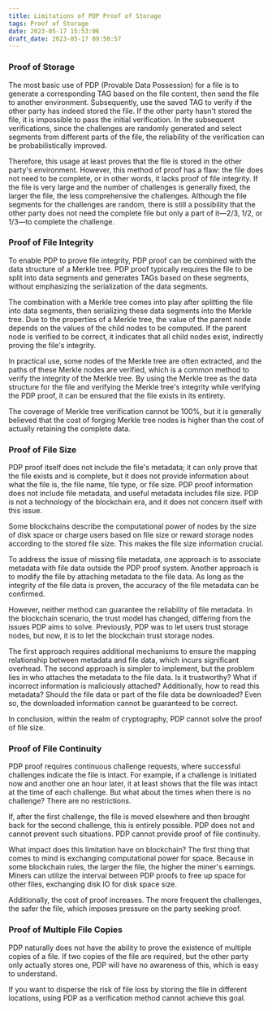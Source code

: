 ```yaml
---
title: Limitations of PDP Proof of Storage
tags: Proof of Storage
date: 2023-05-17 15:53:06
draft_date: 2023-05-17 09:50:57
---
```


### Proof of Storage

The most basic use of PDP (Provable Data Possession) for a file is to generate a corresponding TAG based on the file content, then send the file to another environment. Subsequently, use the saved TAG to verify if the other party has indeed stored the file. If the other party hasn't stored the file, it is impossible to pass the initial verification. In the subsequent verifications, since the challenges are randomly generated and select segments from different parts of the file, the reliability of the verification can be probabilistically improved.

Therefore, this usage at least proves that the file is stored in the other party's environment. However, this method of proof has a flaw: the file does not need to be complete, or in other words, it lacks proof of file integrity. If the file is very large and the number of challenges is generally fixed, the larger the file, the less comprehensive the challenges. Although the file segments for the challenges are random, there is still a possibility that the other party does not need the complete file but only a part of it—2/3, 1/2, or 1/3—to complete the challenge.

### Proof of File Integrity

To enable PDP to prove file integrity, PDP proof can be combined with the data structure of a Merkle tree. PDP proof typically requires the file to be split into data segments and generates TAGs based on these segments, without emphasizing the serialization of the data segments.

The combination with a Merkle tree comes into play after splitting the file into data segments, then serializing these data segments into the Merkle tree. Due to the properties of a Merkle tree, the value of the parent node depends on the values of the child nodes to be computed. If the parent node is verified to be correct, it indicates that all child nodes exist, indirectly proving the file's integrity.

In practical use, some nodes of the Merkle tree are often extracted, and the paths of these Merkle nodes are verified, which is a common method to verify the integrity of the Merkle tree. By using the Merkle tree as the data structure for the file and verifying the Merkle tree's integrity while verifying the PDP proof, it can be ensured that the file exists in its entirety.

The coverage of Merkle tree verification cannot be 100%, but it is generally believed that the cost of forging Merkle tree nodes is higher than the cost of actually retaining the complete data.

### Proof of File Size

PDP proof itself does not include the file's metadata; it can only prove that the file exists and is complete, but it does not provide information about what the file is, the file name, file type, or file size. PDP proof information does not include file metadata, and useful metadata includes file size. PDP is not a technology of the blockchain era, and it does not concern itself with this issue.

Some blockchains describe the computational power of nodes by the size of disk space or charge users based on file size or reward storage nodes according to the stored file size. This makes the file size information crucial.

To address the issue of missing file metadata, one approach is to associate metadata with file data outside the PDP proof system. Another approach is to modify the file by attaching metadata to the file data. As long as the integrity of the file data is proven, the accuracy of the file metadata can be confirmed.

However, neither method can guarantee the reliability of file metadata. In the blockchain scenario, the trust model has changed, differing from the issues PDP aims to solve. Previously, PDP was to let users trust storage nodes, but now, it is to let the blockchain trust storage nodes.

The first approach requires additional mechanisms to ensure the mapping relationship between metadata and file data, which incurs significant overhead. The second approach is simpler to implement, but the problem lies in who attaches the metadata to the file data. Is it trustworthy? What if incorrect information is maliciously attached? Additionally, how to read this metadata? Should the file data or part of the file data be downloaded? Even so, the downloaded information cannot be guaranteed to be correct.

In conclusion, within the realm of cryptography, PDP cannot solve the proof of file size.

### Proof of File Continuity

PDP proof requires continuous challenge requests, where successful challenges indicate the file is intact. For example, if a challenge is initiated now and another one an hour later, it at least shows that the file was intact at the time of each challenge. But what about the times when there is no challenge? There are no restrictions.

If, after the first challenge, the file is moved elsewhere and then brought back for the second challenge, this is entirely possible. PDP does not and cannot prevent such situations. PDP cannot provide proof of file continuity.

What impact does this limitation have on blockchain? The first thing that comes to mind is exchanging computational power for space. Because in some blockchain rules, the larger the file, the higher the miner's earnings. Miners can utilize the interval between PDP proofs to free up space for other files, exchanging disk IO for disk space size.

Additionally, the cost of proof increases. The more frequent the challenges, the safer the file, which imposes pressure on the party seeking proof.

### Proof of Multiple File Copies

PDP naturally does not have the ability to prove the existence of multiple copies of a file. If two copies of the file are required, but the other party only actually stores one, PDP will have no awareness of this, which is easy to understand.

If you want to disperse the risk of file loss by storing the file in different locations, using PDP as a verification method cannot achieve this goal.
